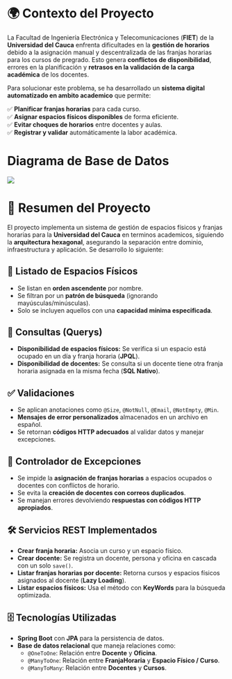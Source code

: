 # 🌍 Contexto del Proyecto  

La Facultad de Ingeniería Electrónica y Telecomunicaciones (**FIET**) de la **Universidad del Cauca** enfrenta dificultades en la **gestión de horarios** debido a la asignación manual y descentralizada de las franjas horarias para los cursos de pregrado. Esto genera **conflictos de disponibilidad**, errores en la planificación y **retrasos en la validación de la carga académica** de los docentes.  

Para solucionar este problema, se ha desarrollado un **sistema digital automatizado en ambito academico** que permite:  

✅ **Planificar franjas horarias** para cada curso.  
✅ **Asignar espacios físicos disponibles** de forma eficiente.  
✅ **Evitar choques de horarios** entre docentes y aulas.  
✅ **Registrar y validar** automáticamente la labor académica.  


# Diagrama de Base de Datos
![](https://res.cloudinary.com/dxfwitnnn/image/upload/v1736539883/BasedeDatos_wddus2.png)

# 📌 Resumen del Proyecto  

El proyecto implementa un sistema de gestión de espacios físicos y franjas horarias para la **Universidad del Cauca** en terminos academicos, siguiendo la **arquitectura hexagonal**, asegurando la separación entre dominio, infraestructura y aplicación. Se desarrollo lo siguiente:  

## 🔎 Listado de Espacios Físicos  
- Se listan en **orden ascendente** por nombre.  
- Se filtran por un **patrón de búsqueda** (ignorando mayúsculas/minúsculas).  
- Solo se incluyen aquellos con una **capacidad mínima especificada**.  

## 📌 Consultas (Querys)  
- **Disponibilidad de espacios físicos:** Se verifica si un espacio está ocupado en un día y franja horaria (**JPQL**).  
- **Disponibilidad de docentes:** Se consulta si un docente tiene otra franja horaria asignada en la misma fecha (**SQL Nativo**).  

## ✅ Validaciones  
- Se aplican anotaciones como `@Size`, `@NotNull`, `@Email`, `@NotEmpty`, `@Min`.  
- **Mensajes de error personalizados** almacenados en un archivo en español.  
- Se retornan **códigos HTTP adecuados** al validar datos y manejar excepciones.  

## 🚀 Controlador de Excepciones  
- Se impide la **asignación de franjas horarias** a espacios ocupados o docentes con conflictos de horario.  
- Se evita la **creación de docentes con correos duplicados**.  
- Se manejan errores devolviendo **respuestas con códigos HTTP apropiados**.

## 🛠️ Servicios REST Implementados  
- **Crear franja horaria:** Asocia un curso y un espacio físico.  
- **Crear docente:** Se registra un docente, persona y oficina en cascada con un solo `save()`.  
- **Listar franjas horarias por docente:** Retorna cursos y espacios físicos asignados al docente (**Lazy Loading**).  
- **Listar espacios físicos:** Usa el método con **KeyWords** para la búsqueda optimizada.
## 🗄️ Tecnologías Utilizadas  
- **Spring Boot** con **JPA** para la persistencia de datos.  
- **Base de datos relacional** que maneja relaciones como:  
  - `@OneToOne`: Relación entre **Docente** y **Oficina**.  
  - `@ManyToOne`: Relación entre **FranjaHoraria** y **Espacio Físico / Curso**.  
  - `@ManyToMany`: Relación entre **Docentes** y **Cursos**.  
